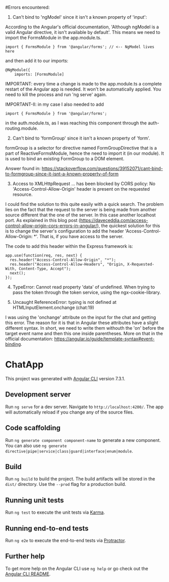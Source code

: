#Errors encountered:

1. Can't bind to 'ngModel' since it isn't a known property of 'input':

According to the Angular's official documentation, 'Although ngModel is a valid Angular directive, it isn't available by default'. This means we need to import the FormsModule in the app.module.ts.

```
import { FormsModule } from '@angular/forms'; // <-- NgModel lives here
```
and then add it to our imports:

```
@NgModule({
    imports: [FormsModule]
```

IMPORTANT: every time a change is made to the app.module.ts a complete restart of the Angular app is needed. It won't be automatically applied. You need to kill the process and run 'ng serve' again.

IMPORTANT-II: in my case I also needed to add
```
import { FormsModule } from '@angular/forms';
```
in the auth.module.ts, as I was reaching this component through the auth-routing.module.

2. Can't bind to 'formGroup' since it isn't a known property of 'form'.

formGroup is a selector for directive named FormGroupDirective that is a part of ReactiveFormsModule, hence the need to import it (in our module). It is used to bind an existing FormGroup to a DOM element.

Answer found in: https://stackoverflow.com/questions/39152071/cant-bind-to-formgroup-since-it-isnt-a-known-property-of-form

3. Access to XMLHttpRequest ... has been blocked by CORS policy: No 'Access-Control-Allow-Origin' header is present on the requested resource.

I could find the solution to this quite easily with a quick search. The problem lies on the fact that the request to the server is being made from another source different that the one of the server. In this case another localhost port. As explained in this blog post (https://daveceddia.com/access-control-allow-origin-cors-errors-in-angular/), the quickest solution for this is to change the server's configuration to add the header 'Access-Control-Allow-Origin: *'. That is, if you have access to the server.

The code to add this header within the Express framework is:

```
app.use(function(req, res, next) {
  res.header("Access-Control-Allow-Origin", "*");
  res.header("Access-Control-Allow-Headers", "Origin, X-Requested-With, Content-Type, Accept");
  next();
});
```

4. TypeError: Cannot read property 'data' of undefined.
When trying to pass the token through the token service, using the ngx-cookie-library.

5. Uncaught ReferenceError: typing is not defined
    at HTMLInputElement.onchange (chat:19)

I was using the 'onchange' attribute on the input for the chat and getting this error. The reason for it is that in Angular these attributes have a slight different syntax. In short, we need to write them withouth the 'on' before the target event name and then this one inside parentheses. More on that in the official documentation: https://angular.io/guide/template-syntax#event-binding.

# ChatApp

This project was generated with [Angular CLI](https://github.com/angular/angular-cli) version 7.3.1.

## Development server

Run `ng serve` for a dev server. Navigate to `http://localhost:4200/`. The app will automatically reload if you change any of the source files.

## Code scaffolding

Run `ng generate component component-name` to generate a new component. You can also use `ng generate directive|pipe|service|class|guard|interface|enum|module`.

## Build

Run `ng build` to build the project. The build artifacts will be stored in the `dist/` directory. Use the `--prod` flag for a production build.

## Running unit tests

Run `ng test` to execute the unit tests via [Karma](https://karma-runner.github.io).

## Running end-to-end tests

Run `ng e2e` to execute the end-to-end tests via [Protractor](http://www.protractortest.org/).

## Further help

To get more help on the Angular CLI use `ng help` or go check out the [Angular CLI README](https://github.com/angular/angular-cli/blob/master/README.md).
